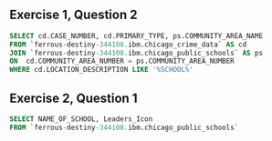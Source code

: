 ## Exercise 1, Question 2
```sql
SELECT cd.CASE_NUMBER, cd.PRIMARY_TYPE, ps.COMMUNITY_AREA_NAME
FROM `ferrous-destiny-344108.ibm.chicago_crime_data` AS cd
JOIN `ferrous-destiny-344108.ibm.chicago_public_schools` AS ps
ON  cd.COMMUNITY_AREA_NUMBER = ps.COMMUNITY_AREA_NUMBER
WHERE cd.LOCATION_DESCRIPTION LIKE '%SCHOOL%'
```

## Exercise 2, Question 1
```sql
SELECT NAME_OF_SCHOOL, Leaders_Icon
FROM `ferrous-destiny-344108.ibm.chicago_public_schools`
```

